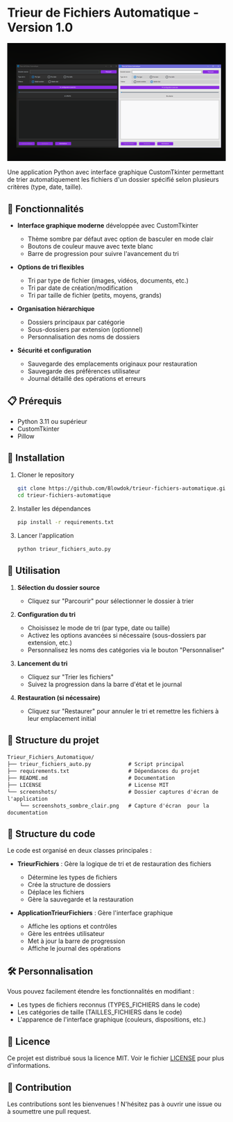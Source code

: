 # Trieur de Fichiers Automatique - Version 1.0

![Capture d'écran de l'application](screenshots/screenshots_sombre_clair.png)

Une application Python avec interface graphique CustomTkinter permettant de trier automatiquement les fichiers d'un dossier spécifié selon plusieurs critères (type, date, taille).

## 🌟 Fonctionnalités

- **Interface graphique moderne** développée avec CustomTkinter
  - Thème sombre par défaut avec option de basculer en mode clair
  - Boutons de couleur mauve avec texte blanc
  - Barre de progression pour suivre l'avancement du tri

- **Options de tri flexibles**
  - Tri par type de fichier (images, vidéos, documents, etc.)
  - Tri par date de création/modification
  - Tri par taille de fichier (petits, moyens, grands)

- **Organisation hiérarchique**
  - Dossiers principaux par catégorie
  - Sous-dossiers par extension (optionnel)
  - Personnalisation des noms de dossiers

- **Sécurité et configuration**
  - Sauvegarde des emplacements originaux pour restauration
  - Sauvegarde des préférences utilisateur
  - Journal détaillé des opérations et erreurs

## 📋 Prérequis

- Python 3.11 ou supérieur
- CustomTkinter
- Pillow

## 🚀 Installation

1. Cloner le repository
   ```bash
   git clone https://github.com/Blowdok/trieur-fichiers-automatique.git
   cd trieur-fichiers-automatique
   ```

2. Installer les dépendances
   ```bash
   pip install -r requirements.txt
   ```

3. Lancer l'application
   ```bash
   python trieur_fichiers_auto.py
   ```

## 📖 Utilisation

1. **Sélection du dossier source**
   - Cliquez sur "Parcourir" pour sélectionner le dossier à trier

2. **Configuration du tri**
   - Choisissez le mode de tri (par type, date ou taille)
   - Activez les options avancées si nécessaire (sous-dossiers par extension, etc.)
   - Personnalisez les noms des catégories via le bouton "Personnaliser"

3. **Lancement du tri**
   - Cliquez sur "Trier les fichiers"
   - Suivez la progression dans la barre d'état et le journal

4. **Restauration (si nécessaire)**
   - Cliquez sur "Restaurer" pour annuler le tri et remettre les fichiers à leur emplacement initial

## 📁 Structure du projet

```
Trieur_Fichiers_Automatique/
├── trieur_fichiers_auto.py            # Script principal
├── requirements.txt                   # Dépendances du projet
├── README.md                          # Documentation
├── LICENSE                            # License MIT
└── screenshots/                       # Dossier captures d'écran de l'application
    └── screenshots_sombre_clair.png   # Capture d'écran  pour la documentation
```

## 📝 Structure du code

Le code est organisé en deux classes principales :

- **TrieurFichiers** : Gère la logique de tri et de restauration des fichiers
  - Détermine les types de fichiers
  - Crée la structure de dossiers
  - Déplace les fichiers
  - Gère la sauvegarde et la restauration

- **ApplicationTrieurFichiers** : Gère l'interface graphique
  - Affiche les options et contrôles
  - Gère les entrées utilisateur
  - Met à jour la barre de progression
  - Affiche le journal des opérations

## 🛠️ Personnalisation

Vous pouvez facilement étendre les fonctionnalités en modifiant :
- Les types de fichiers reconnus (TYPES_FICHIERS dans le code)
- Les catégories de taille (TAILLES_FICHIERS dans le code)
- L'apparence de l'interface graphique (couleurs, dispositions, etc.)

## 📜 Licence

Ce projet est distribué sous la licence MIT. Voir le fichier [LICENSE](LICENSE) pour plus d'informations.

## 👥 Contribution

Les contributions sont les bienvenues ! N'hésitez pas à ouvrir une issue ou à soumettre une pull request.
